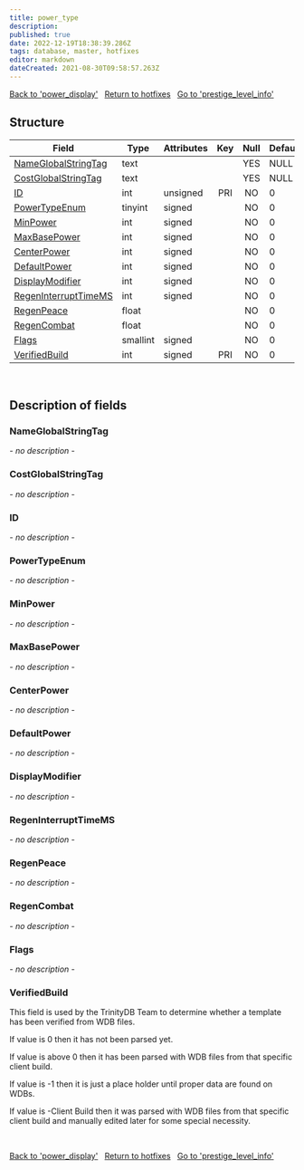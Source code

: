 ```yaml
---
title: power_type
description: 
published: true
date: 2022-12-19T18:38:39.286Z
tags: database, master, hotfixes
editor: markdown
dateCreated: 2021-08-30T09:58:57.263Z
---
```


<a href="https://trinitycore.info/en/database/master/hotfixes/power_display" class="mt-5 v-btn v-btn--depressed v-btn--flat v-btn--outlined theme--light v-size--default darkblue--text text--lighten-3"><span class="v-btn__content"><i aria-hidden="true" class="v-icon notranslate v-icon--left mdi mdi-arrow-left theme--light"></i><span>Back to 'power_display'</span></span></a>&nbsp;&nbsp;&nbsp;<a href="https://trinitycore.info/en/database/master/hotfixes/home" class="mt-5 v-btn v-btn--depressed v-btn--flat v-btn--outlined theme--light v-size--default darkblue--text text--lighten-3"><span class="v-btn__content"><i aria-hidden="true" class="v-icon notranslate v-icon--left mdi mdi-home-outline theme--light"></i><span>Return to hotfixes</span></span></a>&nbsp;&nbsp;&nbsp;<a href="https://trinitycore.info/en/database/master/hotfixes/prestige_level_info" class="mt-5 v-btn v-btn--depressed v-btn--flat v-btn--outlined theme--light v-size--default darkblue--text text--lighten-3"><span class="v-btn__content"><span>Go to 'prestige_level_info'</span><i aria-hidden="true" class="v-icon notranslate v-icon--right mdi mdi-arrow-right theme--light"></i></span></a>

## Structure

| Field | Type | Attributes | Key | Null | Default | Extra | Comment |
| --- | --- | --- | :---: | :---: | --- | --- | --- |
| [NameGlobalStringTag](#nameglobalstringtag) | text |  |  | YES | NULL |  |  |
| [CostGlobalStringTag](#costglobalstringtag) | text |  |  | YES | NULL |  |  |
| [ID](#id) | int | unsigned | PRI | NO | 0 |  |  |
| [PowerTypeEnum](#powertypeenum) | tinyint | signed |  | NO | 0 |  |  |
| [MinPower](#minpower) | int | signed |  | NO | 0 |  |  |
| [MaxBasePower](#maxbasepower) | int | signed |  | NO | 0 |  |  |
| [CenterPower](#centerpower) | int | signed |  | NO | 0 |  |  |
| [DefaultPower](#defaultpower) | int | signed |  | NO | 0 |  |  |
| [DisplayModifier](#displaymodifier) | int | signed |  | NO | 0 |  |  |
| [RegenInterruptTimeMS](#regeninterrupttimems) | int | signed |  | NO | 0 |  |  |
| [RegenPeace](#regenpeace) | float |  |  | NO | 0 |  |  |
| [RegenCombat](#regencombat) | float |  |  | NO | 0 |  |  |
| [Flags](#flags) | smallint | signed |  | NO | 0 |  |  |
| [VerifiedBuild](#verifiedbuild) | int | signed | PRI | NO | 0 |  |  |
&nbsp;
## Description of fields

### NameGlobalStringTag
*- no description -*
&nbsp;

### CostGlobalStringTag
*- no description -*
&nbsp;

### ID
*- no description -*
&nbsp;

### PowerTypeEnum
*- no description -*
&nbsp;

### MinPower
*- no description -*
&nbsp;

### MaxBasePower
*- no description -*
&nbsp;

### CenterPower
*- no description -*
&nbsp;

### DefaultPower
*- no description -*
&nbsp;

### DisplayModifier
*- no description -*
&nbsp;

### RegenInterruptTimeMS
*- no description -*
&nbsp;

### RegenPeace
*- no description -*
&nbsp;

### RegenCombat
*- no description -*
&nbsp;

### Flags
*- no description -*
&nbsp;

### VerifiedBuild
This field is used by the TrinityDB Team to determine whether a template has been verified from WDB files.

If value is 0 then it has not been parsed yet.

If value is above 0 then it has been parsed with WDB files from that specific client build.

If value is -1 then it is just a place holder until proper data are found on WDBs.

If value is -Client Build then it was parsed with WDB files from that specific client build and manually edited later for some special necessity.

&nbsp;

<a href="https://trinitycore.info/en/database/master/hotfixes/power_display" class="mt-5 v-btn v-btn--depressed v-btn--flat v-btn--outlined theme--light v-size--default darkblue--text text--lighten-3"><span class="v-btn__content"><i aria-hidden="true" class="v-icon notranslate v-icon--left mdi mdi-arrow-left theme--light"></i><span>Back to 'power_display'</span></span></a>&nbsp;&nbsp;&nbsp;<a href="https://trinitycore.info/en/database/master/hotfixes/home" class="mt-5 v-btn v-btn--depressed v-btn--flat v-btn--outlined theme--light v-size--default darkblue--text text--lighten-3"><span class="v-btn__content"><i aria-hidden="true" class="v-icon notranslate v-icon--left mdi mdi-home-outline theme--light"></i><span>Return to hotfixes</span></span></a>&nbsp;&nbsp;&nbsp;<a href="https://trinitycore.info/en/database/master/hotfixes/prestige_level_info" class="mt-5 v-btn v-btn--depressed v-btn--flat v-btn--outlined theme--light v-size--default darkblue--text text--lighten-3"><span class="v-btn__content"><span>Go to 'prestige_level_info'</span><i aria-hidden="true" class="v-icon notranslate v-icon--right mdi mdi-arrow-right theme--light"></i></span></a>
